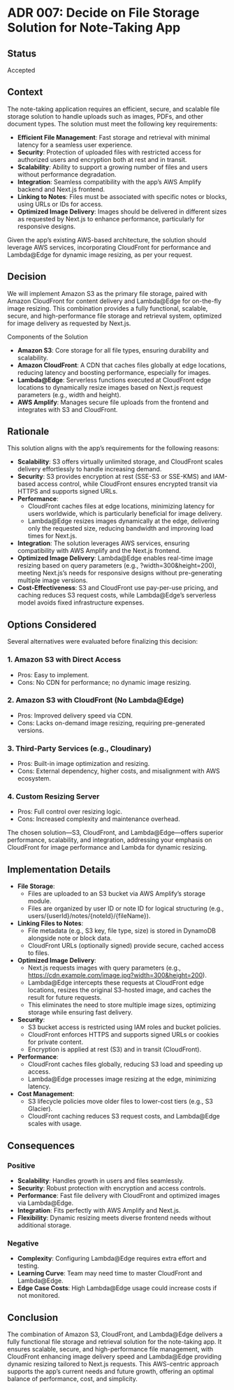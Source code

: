 # ADR 007: Decide on File Storage Solution for Note-Taking App

## Status

Accepted

## Context

The note-taking application requires an efficient, secure, and scalable file storage solution to handle uploads such as images, PDFs, and other document types. The solution must meet the following key requirements:

- **Efficient File Management**: Fast storage and retrieval with minimal latency for a seamless user experience.
- **Security**: Protection of uploaded files with restricted access for authorized users and encryption both at rest and in transit.
- **Scalability**: Ability to support a growing number of files and users without performance degradation.
- **Integration**: Seamless compatibility with the app’s AWS Amplify backend and Next.js frontend.
- **Linking to Notes**: Files must be associated with specific notes or blocks, using URLs or IDs for access.
- **Optimized Image Delivery**: Images should be delivered in different sizes as requested by Next.js to enhance performance, particularly for responsive designs.

Given the app’s existing AWS-based architecture, the solution should leverage AWS services, incorporating CloudFront for performance and Lambda@Edge for dynamic image resizing, as per your request.

## Decision

We will implement Amazon S3 as the primary file storage, paired with Amazon CloudFront for content delivery and Lambda@Edge for on-the-fly image resizing. This combination provides a fully functional, scalable, secure, and high-performance file storage and retrieval system, optimized for image delivery as requested by Next.js.

Components of the Solution

- **Amazon S3**: Core storage for all file types, ensuring durability and scalability.
- **Amazon CloudFront**: A CDN that caches files globally at edge locations, reducing latency and boosting performance, especially for images.
- **Lambda@Edge**: Serverless functions executed at CloudFront edge locations to dynamically resize images based on Next.js request parameters (e.g., width and height).
- **AWS Amplify**: Manages secure file uploads from the frontend and integrates with S3 and CloudFront.

## Rationale

This solution aligns with the app’s requirements for the following reasons:

- **Scalability**: S3 offers virtually unlimited storage, and CloudFront scales delivery effortlessly to handle increasing demand.
- **Security**: S3 provides encryption at rest (SSE-S3 or SSE-KMS) and IAM-based access control, while CloudFront ensures encrypted transit via HTTPS and supports signed URLs.
- **Performance**:
   - CloudFront caches files at edge locations, minimizing latency for users worldwide, which is particularly beneficial for image delivery.
   - Lambda@Edge resizes images dynamically at the edge, delivering only the requested size, reducing bandwidth and improving load times for Next.js.
- **Integration**: The solution leverages AWS services, ensuring compatibility with AWS Amplify and the Next.js frontend.
- **Optimized Image Delivery**: Lambda@Edge enables real-time image resizing based on query parameters (e.g., ?width=300&height=200), meeting Next.js’s needs for responsive designs without pre-generating multiple image versions.
- **Cost-Effectiveness**: S3 and CloudFront use pay-per-use pricing, and caching reduces S3 request costs, while Lambda@Edge’s serverless model avoids fixed infrastructure expenses.

## Options Considered

Several alternatives were evaluated before finalizing this decision:

### 1. Amazon S3 with Direct Access

- Pros: Easy to implement.
- Cons: No CDN for performance; no dynamic image resizing.

### 2. Amazon S3 with CloudFront (No Lambda@Edge)

- Pros: Improved delivery speed via CDN.
- Cons: Lacks on-demand image resizing, requiring pre-generated versions.

### 3. Third-Party Services (e.g., Cloudinary)

- Pros: Built-in image optimization and resizing.
- Cons: External dependency, higher costs, and misalignment with AWS ecosystem.

### 4. Custom Resizing Server

- Pros: Full control over resizing logic.
- Cons: Increased complexity and maintenance overhead.

The chosen solution—S3, CloudFront, and Lambda@Edge—offers superior performance, scalability, and integration, addressing your emphasis on CloudFront for image performance and Lambda for dynamic resizing.

## Implementation Details

- **File Storage**:
   - Files are uploaded to an S3 bucket via AWS Amplify’s storage module.
   - Files are organized by user ID or note ID for logical structuring (e.g., users/{userId}/notes/{noteId}/{fileName}).
- **Linking Files to Notes**:
   - File metadata (e.g., S3 key, file type, size) is stored in DynamoDB alongside note or block data.
   - CloudFront URLs (optionally signed) provide secure, cached access to files.
- **Optimized Image Delivery**:
   - Next.js requests images with query parameters (e.g., https://cdn.example.com/image.jpg?width=300&height=200).
   - Lambda@Edge intercepts these requests at CloudFront edge locations, resizes the original S3-hosted image, and caches the result for future requests.
   - This eliminates the need to store multiple image sizes, optimizing storage while ensuring fast delivery.
- **Security**:
   - S3 bucket access is restricted using IAM roles and bucket policies.
   - CloudFront enforces HTTPS and supports signed URLs or cookies for private content.
   - Encryption is applied at rest (S3) and in transit (CloudFront).
- **Performance**:
   - CloudFront caches files globally, reducing S3 load and speeding up access.
   - Lambda@Edge processes image resizing at the edge, minimizing latency.
- **Cost Management**:
   - S3 lifecycle policies move older files to lower-cost tiers (e.g., S3 Glacier).
   - CloudFront caching reduces S3 request costs, and Lambda@Edge scales with usage.

## Consequences

### Positive

- **Scalability**: Handles growth in users and files seamlessly.
- **Security**: Robust protection with encryption and access controls.
- **Performance**: Fast file delivery with CloudFront and optimized images via Lambda@Edge.
- **Integration**: Fits perfectly with AWS Amplify and Next.js.
- **Flexibility**: Dynamic resizing meets diverse frontend needs without additional storage.

### Negative

- **Complexity**: Configuring Lambda@Edge requires extra effort and testing.
- **Learning Curve**: Team may need time to master CloudFront and Lambda@Edge.
- **Edge Case Costs**: High Lambda@Edge usage could increase costs if not monitored.

## Conclusion

The combination of Amazon S3, CloudFront, and Lambda@Edge delivers a fully functional file storage and retrieval solution for the note-taking app. It ensures scalable, secure, and high-performance file management, with CloudFront enhancing image delivery speed and Lambda@Edge providing dynamic resizing tailored to Next.js requests. This AWS-centric approach supports the app’s current needs and future growth, offering an optimal balance of performance, cost, and simplicity.

